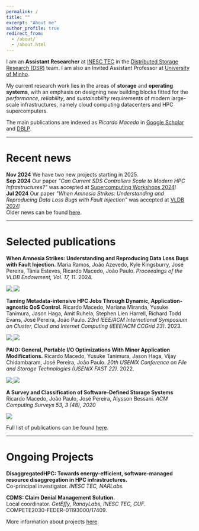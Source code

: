 ```yaml
---
permalink: /
title: ""
excerpt: "About me"
author_profile: true
redirect_from: 
  - /about/
  - /about.html
---
```



I am an **Assistant Researcher** at [INESC TEC](https://www.inesctec.pt/en) in the [Distributed Storage Research (DSR)](https://dsr-haslab.github.io/) team. 
I am also an Invited Assistant Professor at [University of Minho](https://www.uminho.pt/EN).

My current research work lies in the areas of **storage** and **operating systems**, with an emphasis on designing new building blocks fitted for the *performance*, *reliability*, and *sustainability* requirements of modern large-scale infrastructures, namely cloud computing datacenters and HPC supercomputers.

The main publications are indexed as *Ricardo Macedo* in [Google Scholar](https://scholar.google.com/citations?user=3QPFbOcAAAAJ) and [DBLP](https://dblp.org/pid/159/9543.html).

***

Recent news
===
**Nov 2024** We have two new projects starting in 2025.     
**Sep 2024** Our paper *"Can Current SDS Controllers Scale to Modern HPC Infrastructures?"* was accepted at [Supercomputing Workshops 2024](https://sc24.supercomputing.org/)!    
**Jul 2024** Our paper *"When Amnesia Strikes: Understanding and Reproducing Data Loss Bugs with Fault Injection"* was accepted at [VLDB 2024](https://vldb.org/2024/)!    
Older news can be found [here](https://rgmacedo.github.io/news/).

***

<!-- 
Education
===
**Ph.D --- MAP-i Doctoral Program in Computer Science**    
Thesis: *"User-level Software-Defined Storage Data Planes."*    
Supervised by [Prof. João Paulo](https://jtpaulo.github.io/) and [Prof. José Pereira](https://www.inesctec.pt/en/people/jose-orlando-pereira).    
Universities of Minho, Aveiro, and Porto.    
2017 --- 2023

**MSc --- Integrated Master in Computer Science**    
Thesis: *"Secure Computation in NoSQL Databases."*    
Supervised by [Prof. João Paulo](https://jtpaulo.github.io/) and [Prof. Rui Oliveira](https://www.inesctec.pt/en/people/rui-carlos-oliveira).    
University of Minho.    
2011 --- 2017

*** -->

<!-- Experience
===
**Assistant Researcher, HASLab INESC TEC.**    
Research in storage and operating systems for modern, large-scale I/O infrastructures.   
2023 --- present

**Researcher (PhD student), HASLab INESC TEC.**    
Research in distributed storage systems, namely Software-Defined Storage, local and distributed storage systems, and user-space technologies.    
2018 --- 2023

**Research Intern, [AIST](https://www.aist.go.jp/index_en.html).**    
Supervisor: Jason Haga    
Research and development a Software-Defined Storage data plane for ensuring dynamic per-application bandwidth guarantees under shared storage in the ABCI supercomputer (in collaboration with Jason Haga and Yusuke Tanimura).    
2020.08 --- 2020.09

**Researcher (MSc student), HASLab INESC TEC.**    
Research in secure computation in NoSQL and SQL databases to provide flexible performance and security over cloud-based databases systems.    
2016 --- 2017

*** -->

Selected publications
===

**When Amnesia Strikes: Understanding and Reproducing Data Loss Bugs with Fault Injection.** Maria Ramos, João Azevedo, Kyle Kingsburry, José Pereira, Tânia Esteves, Ricardo Macedo, João Paulo. *Proceedings of the VLDB Endowment, Vol. 17, 11.* 2024.    
<!-- PDF -->
<a href="https://rgmacedo.github.io/files/2024/vldb24-lazyfs/vldb24-lazyfs-ramos.pdf">
    <img src="https://img.shields.io/badge/-pdf-5e5b5c?style=plastic&logo=Adobe%20Acrobat%20Reader&logoColor=white" />
</a>
<!-- Github -->
<a href="https://github.com/dsrhaslab/lazyfs">
    <img src="https://img.shields.io/badge/dsrhaslab%2Flazyfs-5e5b5c?style=plastic&logo=github&logoColor=white"/>
</a>

**Taming Metadata-intensive HPC Jobs Through Dynamic, Application-agnostic QoS Control.** Ricardo Macedo, Mariana Miranda, Yusuke Tanimura, Jason Haga, Amit Ruhela, Stephen Lien Harrell, Richard Todd Evans, José Pereira, João Paulo. *23rd IEEE/ACM International Symposium on Cluster, Cloud and Internet Computing (IEEE/ACM CCGrid 23)*. 2023.    
<!-- ArXiv version -->
<a href="https://arxiv.org/abs/2302.06418">
    <img src="https://img.shields.io/static/v1?style=plastic&message=arXiv&color=5e5b5c&logo=arXiv&logoColor=FFFFFF&label=" />
</a>
<!-- Github PADLL -->
<a href="https://github.com/dsrhaslab/padll">
    <img src="https://img.shields.io/badge/dsrhaslab%2Fpadll-5e5b5c?style=plastic&logo=github&logoColor=white"/>
</a>

**PAIO: General, Portable I/O Optimizations With Minor Application Modifications.** Ricardo Macedo, Yusuke Tanimura, Jason Haga, Vijay Chidambaram, José Pereira, João Paulo. *20th USENIX Conference on File and Storage Technologies (USENIX FAST 22)*. 2022.    
<!-- PDF -->
<a href="https://www.usenix.org/conference/fast22/presentation/macedo">
    <img src="https://img.shields.io/badge/-pdf-5e5b5c?style=plastic&logo=Adobe%20Acrobat%20Reader&logoColor=white" />
  </a>
<!-- Github -->
<a href="https://github.com/dsrhaslab/paio">
    <img src="https://img.shields.io/badge/dsrhaslab%2Fpaio-5e5b5c?style=plastic&logo=github&logoColor=white"/>
</a>

**A Survey and Classification of Software-Defined Storage Systems** Ricardo Macedo, João Paulo, José Pereira, Alysson Bessani. *ACM Computing Surveys 53, 3 (48), 2020*   
<!-- PDF -->
<a href="https://dl.acm.org/doi/10.1145/3385896?cid=99659535288">
    <img src="https://img.shields.io/badge/-pdf-5e5b5c?style=plastic&logo=Adobe%20Acrobat%20Reader&logoColor=white" />
</a>

Full list of publications can be found [here](https://rgmacedo.github.io/publications/).

***

Ongoing Projects
===

**DisaggregatedHPC: Towards energy-efficient, software-managed resource disaggregation in HPC infrastructures.**    
Co-principal investigator. *INESC TEC, NARLabs.* 

**CDMS: Claim Denial Management Solution.**    
Local coordinator. *GetEffy, RandyLabs, INESC TEC, CUF.*    
COMPETE2030-FEDER-01193000/17409.

More information about projects [here](https://rgmacedo.github.io/projects/).
